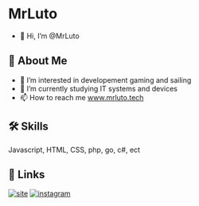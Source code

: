 
# MrLuto

- 👋 Hi, I’m @MrLuto

## 🚀 About Me

- 👀 I’m interested in developement gaming and sailing
- 🌱 I’m currently studying IT systems and devices
- 📫 How to reach me www.mrluto.tech


## 🛠 Skills
Javascript, HTML, CSS, php, go, c#, ect


## 🔗 Links
[![site](https://img.shields.io/website?down_color=lightgrey&down_message=offline&up_color=blue&up_message=online&url=https%3A%2F%2Fwww.mrluto.tech)](https://www.byluto.nl)
[![instagram](https://img.shields.io/badge/Instagram-E4405F?style=for-the-badge&logo=instagram&logoColor=white)](https://www.instagram.com/micha_mudde/)

